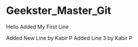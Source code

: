 # Geekster_Master_Git

Hello Added My First Line

Added New Line by Kabir P
Added Line 3 by Kabir P
